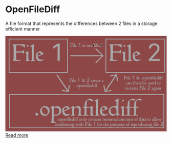 # OpenFileDiff
A file format that represents the differences between 2 files in a storage efficient manner
<!--https://github.com/user-attachments/assets/d7fdaa0e-8e8f-4305-a579-a73693a27b38-->
[<img src="https://raw.githubusercontent.com/ItsCubeTime/openfilediff/41b7dbe70d84d9176f2c3f3bdff647c12b8ce46e/openfilediff.svg">](https://htmlpreview.github.io/?https://github.com/ItsCubeTime/openfilediff/blob/main/fileDiffer.html)
[Read more](https://htmlpreview.github.io/?https://github.com/ItsCubeTime/openfilediff/blob/main/fileDiffer.html)
